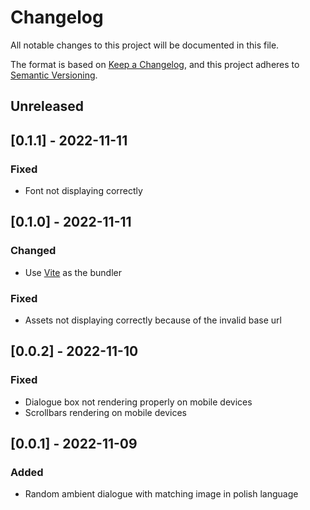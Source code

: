 # Changelog

All notable changes to this project will be documented in this file.

The format is based on [Keep a Changelog](https://keepachangelog.com/en/1.0.0/),
and this project adheres to [Semantic Versioning](https://semver.org/spec/v2.0.0.html).

## Unreleased

## [0.1.1] - 2022-11-11

### Fixed

- Font not displaying correctly

## [0.1.0] - 2022-11-11

### Changed

- Use [Vite](https://vitejs.dev/) as the bundler

### Fixed

- Assets not displaying correctly because of the invalid base url

## [0.0.2] - 2022-11-10

### Fixed

- Dialogue box not rendering properly on mobile devices
- Scrollbars rendering on mobile devices

## [0.0.1] - 2022-11-09

### Added

- Random ambient dialogue with matching image in polish language
